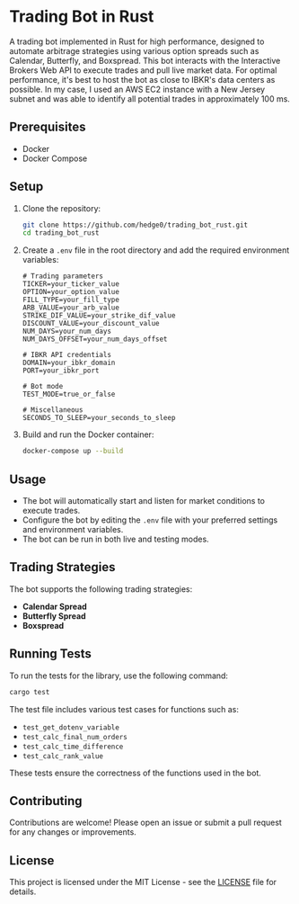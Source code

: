 # Trading Bot in Rust

A trading bot implemented in Rust for high performance, designed to automate arbitrage strategies using various option spreads such as Calendar, Butterfly, and Boxspread. This bot interacts with the Interactive Brokers Web API to execute trades and pull live market data. For optimal performance, it's best to host the bot as close to IBKR's data centers as possible. In my case, I used an AWS EC2 instance with a New Jersey subnet and was able to identify all potential trades in approximately 100 ms.

## Prerequisites

- Docker
- Docker Compose

## Setup

1. Clone the repository:
    ```bash
    git clone https://github.com/hedge0/trading_bot_rust.git
    cd trading_bot_rust
    ```

2. Create a `.env` file in the root directory and add the required environment variables:
    ```env
    # Trading parameters
    TICKER=your_ticker_value
    OPTION=your_option_value
    FILL_TYPE=your_fill_type
    ARB_VALUE=your_arb_value
    STRIKE_DIF_VALUE=your_strike_dif_value
    DISCOUNT_VALUE=your_discount_value
    NUM_DAYS=your_num_days
    NUM_DAYS_OFFSET=your_num_days_offset

    # IBKR API credentials
    DOMAIN=your_ibkr_domain
    PORT=your_ibkr_port

    # Bot mode
    TEST_MODE=true_or_false

    # Miscellaneous
    SECONDS_TO_SLEEP=your_seconds_to_sleep
    ```

3. Build and run the Docker container:
    ```bash
    docker-compose up --build
    ```

## Usage

- The bot will automatically start and listen for market conditions to execute trades.
- Configure the bot by editing the `.env` file with your preferred settings and environment variables.
- The bot can be run in both live and testing modes.

## Trading Strategies

The bot supports the following trading strategies:
- **Calendar Spread**
- **Butterfly Spread**
- **Boxspread**

## Running Tests

To run the tests for the library, use the following command:

```bash
cargo test
```

The test file includes various test cases for functions such as:

- `test_get_dotenv_variable`
- `test_calc_final_num_orders`
- `test_calc_time_difference`
- `test_calc_rank_value`

These tests ensure the correctness of the functions used in the bot.

## Contributing

Contributions are welcome! Please open an issue or submit a pull request for any changes or improvements.

## License

This project is licensed under the MIT License - see the [LICENSE](LICENSE) file for details.
